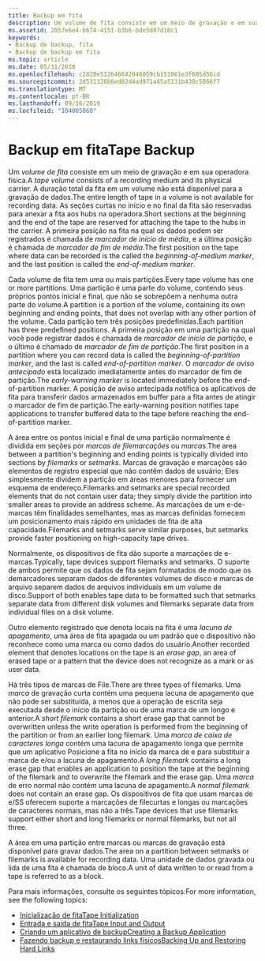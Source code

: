 ```yaml
---
title: Backup em fita
description: Um volume de fita consiste em um meio de gravação e em sua operadora física. Cada volume de fita tem uma ou mais partições. Geralmente, as partições são divididas em seções por marcas de filemarcações ou marcas. Há três tipos de marcas de File.
ms.assetid: 2057e6e4-b674-4151-b3b6-bde5d87d10c1
keywords:
- Backup de backup, fita
- Backup de backup em fita
ms.topic: article
ms.date: 05/31/2018
ms.openlocfilehash: c2820e512646642046059cb151061e3f605d56cd
ms.sourcegitcommit: 2d531328b6ed82d4ad971a45a5131b430c5866f7
ms.translationtype: MT
ms.contentlocale: pt-BR
ms.lasthandoff: 09/16/2019
ms.locfileid: "104005060"
---
```

# <a name="tape-backup"></a><span data-ttu-id="2cd37-108">Backup em fita</span><span class="sxs-lookup"><span data-stu-id="2cd37-108">Tape Backup</span></span>

<span data-ttu-id="2cd37-109">Um *volume de fita* consiste em um meio de gravação e em sua operadora física.</span><span class="sxs-lookup"><span data-stu-id="2cd37-109">A *tape volume* consists of a recording medium and its physical carrier.</span></span> <span data-ttu-id="2cd37-110">A duração total da fita em um volume não está disponível para a gravação de dados.</span><span class="sxs-lookup"><span data-stu-id="2cd37-110">The entire length of tape in a volume is not available for recording data.</span></span> <span data-ttu-id="2cd37-111">As seções curtas no início e no final da fita são reservadas para anexar a fita aos hubs na operadora.</span><span class="sxs-lookup"><span data-stu-id="2cd37-111">Short sections at the beginning and the end of the tape are reserved for attaching the tape to the hubs in the carrier.</span></span> <span data-ttu-id="2cd37-112">A primeira posição na fita na qual os dados podem ser registrados é chamada de *marcador de início de média*, e a última posição é chamada de *marcador de fim de média*.</span><span class="sxs-lookup"><span data-stu-id="2cd37-112">The first position on the tape where data can be recorded is the called the *beginning-of-medium marker*, and the last position is called the *end-of-medium marker*.</span></span>

<span data-ttu-id="2cd37-113">Cada volume de fita tem uma ou mais partições.</span><span class="sxs-lookup"><span data-stu-id="2cd37-113">Every tape volume has one or more partitions.</span></span> <span data-ttu-id="2cd37-114">Uma partição é uma parte do volume, contendo seus próprios pontos inicial e final, que não se sobrepõem a nenhuma outra parte do volume.</span><span class="sxs-lookup"><span data-stu-id="2cd37-114">A partition is a portion of the volume, containing its own beginning and ending points, that does not overlap with any other portion of the volume.</span></span> <span data-ttu-id="2cd37-115">Cada partição tem três posições predefinidas.</span><span class="sxs-lookup"><span data-stu-id="2cd37-115">Each partition has three predefined positions.</span></span> <span data-ttu-id="2cd37-116">A primeira posição em uma partição na qual você pode registrar dados é chamada de *marcador de início de partição*, e o último é chamado de *marcador de fim de partição*.</span><span class="sxs-lookup"><span data-stu-id="2cd37-116">The first position in a partition where you can record data is called the *beginning-of-partition marker*, and the last is called *end-of-partition marker*.</span></span> <span data-ttu-id="2cd37-117">O *marcador de aviso antecipado* está localizado imediatamente antes do marcador de fim de partição.</span><span class="sxs-lookup"><span data-stu-id="2cd37-117">The *early-warning marker* is located immediately before the end-of-partition marker.</span></span> <span data-ttu-id="2cd37-118">A posição de aviso antecipada notifica os aplicativos de fita para transferir dados armazenados em buffer para a fita antes de atingir o marcador de fim de partição.</span><span class="sxs-lookup"><span data-stu-id="2cd37-118">The early-warning position notifies tape applications to transfer buffered data to the tape before reaching the end-of-partition marker.</span></span>

<span data-ttu-id="2cd37-119">A área entre os pontos inicial e final de uma partição normalmente é dividida em seções por *marcas de filemarcações* ou *marcas*.</span><span class="sxs-lookup"><span data-stu-id="2cd37-119">The area between a partition's beginning and ending points is typically divided into sections by *filemarks* or *setmarks*.</span></span> <span data-ttu-id="2cd37-120">Marcas de gravação e marcações são elementos de registro especial que não contêm dados de usuário; Eles simplesmente dividem a partição em áreas menores para fornecer um esquema de endereço.</span><span class="sxs-lookup"><span data-stu-id="2cd37-120">Filemarks and setmarks are special recorded elements that do not contain user data; they simply divide the partition into smaller areas to provide an address scheme.</span></span> <span data-ttu-id="2cd37-121">As marcações de um e-de-marcas têm finalidades semelhantes, mas as marcas definidas fornecem um posicionamento mais rápido em unidades de fita de alta capacidade.</span><span class="sxs-lookup"><span data-stu-id="2cd37-121">Filemarks and setmarks serve similar purposes, but setmarks provide faster positioning on high-capacity tape drives.</span></span>

<span data-ttu-id="2cd37-122">Normalmente, os dispositivos de fita dão suporte a marcações de e-marcas.</span><span class="sxs-lookup"><span data-stu-id="2cd37-122">Typically, tape devices support filemarks and setmarks.</span></span> <span data-ttu-id="2cd37-123">O suporte de ambos permite que os dados de fita sejam formatados de modo que os demarcadores separam dados de diferentes volumes de disco e marcas de arquivo separem dados de arquivos individuais em um volume de disco.</span><span class="sxs-lookup"><span data-stu-id="2cd37-123">Support of both enables tape data to be formatted such that setmarks separate data from different disk volumes and filemarks separate data from individual files on a disk volume.</span></span>

<span data-ttu-id="2cd37-124">Outro elemento registrado que denota locais na fita é uma *lacuna de apagamento*, uma área de fita apagada ou um padrão que o dispositivo não reconhece como uma marca ou como dados do usuário.</span><span class="sxs-lookup"><span data-stu-id="2cd37-124">Another recorded element that denotes locations on the tape is an *erase gap*, an area of erased tape or a pattern that the device does not recognize as a mark or as user data.</span></span>

<span data-ttu-id="2cd37-125">Há três tipos de marcas de File.</span><span class="sxs-lookup"><span data-stu-id="2cd37-125">There are three types of filemarks.</span></span> <span data-ttu-id="2cd37-126">Uma *marca* de gravação curta contém uma pequena lacuna de apagamento que não pode ser substituída, a menos que a operação de escrita seja executada desde o início da partição ou de uma marca de um longo e anterior.</span><span class="sxs-lookup"><span data-stu-id="2cd37-126">A *short filemark* contains a short erase gap that cannot be overwritten unless the write operation is performed from the beginning of the partition or from an earlier long filemark.</span></span> <span data-ttu-id="2cd37-127">Uma *marca de caixa de caracteres longa* contém uma lacuna de apagamento longa que permite que um aplicativo Posicione a fita no início da marca de e para substituir a marca de e/ou a lacuna de apagamento.</span><span class="sxs-lookup"><span data-stu-id="2cd37-127">A *long filemark* contains a long erase gap that enables an application to position the tape at the beginning of the filemark and to overwrite the filemark and the erase gap.</span></span> <span data-ttu-id="2cd37-128">Uma *marca* de erro normal não contém uma lacuna de apagamento.</span><span class="sxs-lookup"><span data-stu-id="2cd37-128">A *normal filemark* does not contain an erase gap.</span></span> <span data-ttu-id="2cd37-129">Os dispositivos de fita que usam marcas de e/SS oferecem suporte a marcações de filecurtas e longas ou marcações de caracteres normais, mas não a três.</span><span class="sxs-lookup"><span data-stu-id="2cd37-129">Tape devices that use filemarks support either short and long filemarks or normal filemarks, but not all three.</span></span>

<span data-ttu-id="2cd37-130">A área em uma partição entre marcas ou marcas de gravação está disponível para gravar dados.</span><span class="sxs-lookup"><span data-stu-id="2cd37-130">The area on a partition between setmarks or filemarks is available for recording data.</span></span> <span data-ttu-id="2cd37-131">Uma unidade de dados gravada ou lida de uma fita é chamada de bloco.</span><span class="sxs-lookup"><span data-stu-id="2cd37-131">A unit of data written to or read from a tape is referred to as a block.</span></span>

<span data-ttu-id="2cd37-132">Para mais informações, consulte os seguintes tópicos:</span><span class="sxs-lookup"><span data-stu-id="2cd37-132">For more information, see the following topics:</span></span>

-   [<span data-ttu-id="2cd37-133">Inicialização de fita</span><span class="sxs-lookup"><span data-stu-id="2cd37-133">Tape Initialization</span></span>](tape-initialization.md)
-   [<span data-ttu-id="2cd37-134">Entrada e saída de fita</span><span class="sxs-lookup"><span data-stu-id="2cd37-134">Tape Input and Output</span></span>](tape-input-and-output.md)
-   [<span data-ttu-id="2cd37-135">Criando um aplicativo de backup</span><span class="sxs-lookup"><span data-stu-id="2cd37-135">Creating a Backup Application</span></span>](creating-a-backup-application.md)
-   [<span data-ttu-id="2cd37-136">Fazendo backup e restaurando links físicos</span><span class="sxs-lookup"><span data-stu-id="2cd37-136">Backing Up and Restoring Hard Links</span></span>](backing-up-and-restoring-hard-links.md)

 

 




